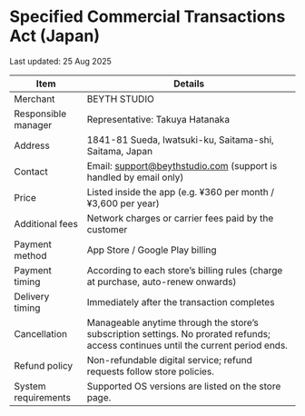 # Specified Commercial Transactions Act (Japan)

Last updated: 25 Aug 2025

| Item | Details |
| --- | --- |
| Merchant | BEYTH STUDIO |
| Responsible manager | Representative: Takuya Hatanaka |
| Address | 1841-81 Sueda, Iwatsuki-ku, Saitama-shi, Saitama, Japan |
| Contact | Email: support@beythstudio.com (support is handled by email only) |
| Price | Listed inside the app (e.g. ¥360 per month / ¥3,600 per year) |
| Additional fees | Network charges or carrier fees paid by the customer |
| Payment method | App Store / Google Play billing |
| Payment timing | According to each store’s billing rules (charge at purchase, auto-renew onwards) |
| Delivery timing | Immediately after the transaction completes |
| Cancellation | Manageable anytime through the store’s subscription settings. No prorated refunds; access continues until the current period ends. |
| Refund policy | Non-refundable digital service; refund requests follow store policies. |
| System requirements | Supported OS versions are listed on the store page. |
